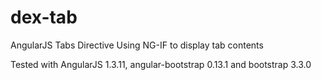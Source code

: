 # dex-tab
AngularJS Tabs Directive Using NG-IF to display tab contents


Tested with AngularJS 1.3.11, angular-bootstrap 0.13.1 and bootstrap 3.3.0
